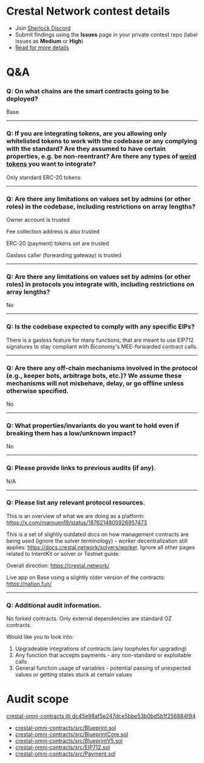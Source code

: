 # Crestal Network contest details

- Join [Sherlock Discord](https://discord.gg/MABEWyASkp)
- Submit findings using the **Issues** page in your private contest repo (label issues as **Medium** or **High**)
- [Read for more details](https://docs.sherlock.xyz/audits/watsons)

# Q&A

### Q: On what chains are the smart contracts going to be deployed?
Base
___

### Q: If you are integrating tokens, are you allowing only whitelisted tokens to work with the codebase or any complying with the standard? Are they assumed to have certain properties, e.g. be non-reentrant? Are there any types of [weird tokens](https://github.com/d-xo/weird-erc20) you want to integrate?
Only standard ERC-20 tokens
___

### Q: Are there any limitations on values set by admins (or other roles) in the codebase, including restrictions on array lengths?
Owner account is trusted

Fee collection address is also trusted

ERC-20 (payment) tokens set are trusted

Gaslass caller (forwarding gateway) is trusted
___

### Q: Are there any limitations on values set by admins (or other roles) in protocols you integrate with, including restrictions on array lengths?
No
___

### Q: Is the codebase expected to comply with any specific EIPs?
There is a gasless feature for many functions, that are meant to use EIP712 signatures to stay compliant with Biconomy's MEE-forwarded contract calls.
___

### Q: Are there any off-chain mechanisms involved in the protocol (e.g., keeper bots, arbitrage bots, etc.)? We assume these mechanisms will not misbehave, delay, or go offline unless otherwise specified.
No
___

### Q: What properties/invariants do you want to hold even if breaking them has a low/unknown impact?
No
___

### Q: Please provide links to previous audits (if any).
N/A
___

### Q: Please list any relevant protocol resources.
This is an overview of what we are doing as a platform: https://x.com/marouen19/status/1876214805926957473

This is a set of slightly outdated docs on how management contracts are being used (ignore the solver terminology) - worker decentralization still applies: https://docs.crestal.network/solvers/worker. Ignore all other pages related to IntentKit or solver or Testnet guide.

Overall direction: https://crestal.network/

Live app on Base using a slightly older version of the contracts: https://nation.fun/
___

### Q: Additional audit information.
No forked contracts. Only external dependencies are standard OZ contracts.

Would like you to look into:
1. Upgradeable integrations of contracts (any loopholes for upgrading)
2. Any function that accepts payments - any non-standard or exploitable calls
3. General function usage of variables - potential passing of unexpected values or getting states stuck at certain values


# Audit scope

[crestal-omni-contracts @ dc45e98af5e247dce5bbe53b0bd5b1f256884f84](https://github.com/crestalnetwork/crestal-omni-contracts/tree/dc45e98af5e247dce5bbe53b0bd5b1f256884f84)
- [crestal-omni-contracts/src/Blueprint.sol](crestal-omni-contracts/src/Blueprint.sol)
- [crestal-omni-contracts/src/BlueprintCore.sol](crestal-omni-contracts/src/BlueprintCore.sol)
- [crestal-omni-contracts/src/BlueprintV5.sol](crestal-omni-contracts/src/BlueprintV5.sol)
- [crestal-omni-contracts/src/EIP712.sol](crestal-omni-contracts/src/EIP712.sol)
- [crestal-omni-contracts/src/Payment.sol](crestal-omni-contracts/src/Payment.sol)


